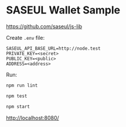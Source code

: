 # SASEUL Wallet Sample

<https://github.com/saseul/js-lib>

Create `.env` file:

```shell
SASEUL_API_BASE_URL=http://node.test
PRIVATE_KEY=<secret>
PUBLIC_KEY=<public>
ADDRESS=<address>
```

Run:

```bash
npm run lint

npm test

npm start
```

<http://localhost:8080/>
